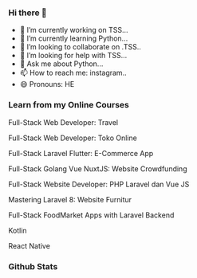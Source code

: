 ### Hi there 👋
- 🔭 I’m currently working on TSS...
- 🌱 I’m currently learning Python...
- 👯 I’m looking to collaborate on .TSS..
- 🤔 I’m looking for help with TSS...
- 💬 Ask me about Python...
- 📫 How to reach me: instagram..
- 😄 Pronouns: HE



### Learn from my Online Courses
Full-Stack Web Developer: Travel

Full-Stack Web Developer: Toko Online

Full-Stack Laravel Flutter: E-Commerce App

Full-Stack Golang Vue NuxtJS: Website Crowdfunding

Full-Stack Website Developer: PHP Laravel dan Vue JS

Mastering Laravel 8: Website Furnitur

Full-Stack FoodMarket Apps with Laravel Backend

Kotlin

React Native


### Github Stats



